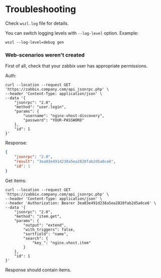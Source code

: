 # Troubleshooting

Check `wszl.log` file for details.

You can switch logging levels with `--log-level` option. Example:

```shell
wszl --log-level=debug gen
```

### Web-scenarios weren't created

First of all, check that your zabbix user has appropriate permissions.

Auth:

```shell
curl --location --request GET 'https://zabbix.company.com/api_jsonrpc.php' \
--header 'Content-Type: application/json' \
--data '{
    "jsonrpc": "2.0",
    "method": "user.login",
    "params": {
        "username": "nginx-vhost-discovery",
        "password": "YOUR-PASSWORD"
    },
    "id": 1
}'
```

Response:

```json
{
    "jsonrpc": "2.0",
    "result": "3ea03e491d238a5ea2820fab2d5a0ce6",
    "id": 1
}
```

Get items:

```shell
curl --location --request GET 'https://zabbix.company.com/api_jsonrpc.php' \
--header 'Content-Type: application/json' \
--header 'Authorization: Bearer 3ea03e491d238a5ea2820fab2d5a0ce6' \
--data '{
    "jsonrpc": "2.0",
    "method": "item.get",
    "params": {
        "output": "extend",        
        "with_triggers": false,
        "sortfield": "name",
        "search": {
            "key_": "nginx.vhost.item"
        }
    },
    "id": 1
}'
```

Response should contain items.